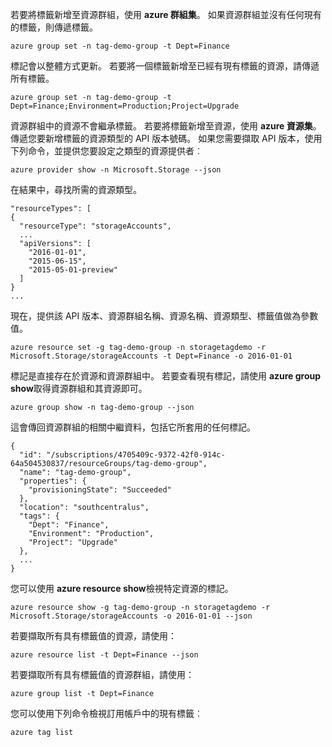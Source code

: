 若要將標籤新增至資源群組，使用 **azure 群組集**。 如果資源群組並沒有任何現有的標籤，則傳遞標籤。

```azurecli
azure group set -n tag-demo-group -t Dept=Finance
```

標記會以整體方式更新。 若要將一個標籤新增至已經有現有標籤的資源，請傳遞所有標籤。 

```azurecli
azure group set -n tag-demo-group -t Dept=Finance;Environment=Production;Project=Upgrade
```

資源群組中的資源不會繼承標籤。 若要將標籤新增至資源，使用 **azure 資源集**。 傳遞您要新增標籤的資源類型的 API 版本號碼。 如果您需要擷取 API 版本，使用下列命令，並提供您要設定之類型的資源提供者︰

```azurecli
azure provider show -n Microsoft.Storage --json
```

在結果中，尋找所需的資源類型。

```azurecli
"resourceTypes": [
{
  "resourceType": "storageAccounts",
  ...
  "apiVersions": [
    "2016-01-01",
    "2015-06-15",
    "2015-05-01-preview"
  ]
}
...
```

現在，提供該 API 版本、資源群組名稱、資源名稱、資源類型、標籤值做為參數值。

```azurecli
azure resource set -g tag-demo-group -n storagetagdemo -r Microsoft.Storage/storageAccounts -t Dept=Finance -o 2016-01-01
```

標記是直接存在於資源和資源群組中。 若要查看現有標記，請使用 **azure group show**取得資源群組和其資源即可。

```azurecli
azure group show -n tag-demo-group --json
```

這會傳回資源群組的相關中繼資料，包括它所套用的任何標記。

```azurecli
{
  "id": "/subscriptions/4705409c-9372-42f0-914c-64a504530837/resourceGroups/tag-demo-group",
  "name": "tag-demo-group",
  "properties": {
    "provisioningState": "Succeeded"
  },
  "location": "southcentralus",
  "tags": {
    "Dept": "Finance",
    "Environment": "Production",
    "Project": "Upgrade"
  },
  ...
}
```

您可以使用 **azure resource show**檢視特定資源的標記。

```azurecli
azure resource show -g tag-demo-group -n storagetagdemo -r Microsoft.Storage/storageAccounts -o 2016-01-01 --json
```

若要擷取所有具有標籤值的資源，請使用：

```azurecli
azure resource list -t Dept=Finance --json
```

若要擷取所有具有標籤值的資源群組，請使用：

```azurecli
azure group list -t Dept=Finance
```

您可以使用下列命令檢視訂用帳戶中的現有標籤︰

```azurecli
azure tag list
```
